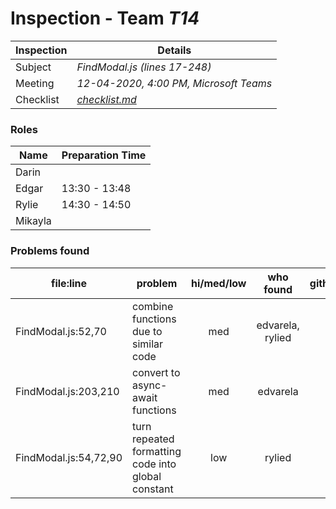 # Inspection - Team *T14* 
 
| Inspection | Details |
| ----- | ----- |
| Subject | *FindModal.js (lines 17-248)* |
| Meeting | *12-04-2020, 4:00 PM, Microsoft Teams* |
| Checklist | *[checklist.md](https://github.com/csucs314f20/t14/blob/master/reports/checklist.md)* |

### Roles

| Name | Preparation Time |
| ---- | ---- |
| Darin |  |
| Edgar | 13:30 - 13:48 |
| Rylie | 14:30 - 14:50 |
| Mikayla |  |

### Problems found

| file:line | problem | hi/med/low | who found | github# |
| --- | --- | :---: | :---: | --- |
| FindModal.js:52,70 | combine functions due to similar code | med | edvarela, rylied |  |
| FindModal.js:203,210 | convert to async-await functions | med | edvarela |  |
| FindModal.js:54,72,90 | turn repeated formatting code into global constant | low | rylied |  |

